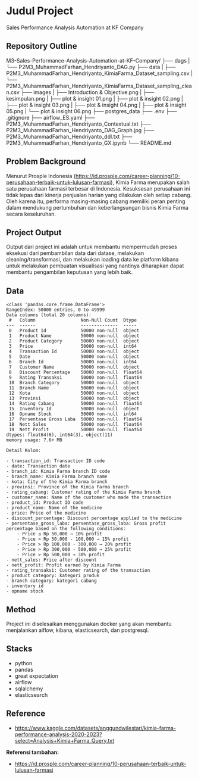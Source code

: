 # Judul Project
Sales Performance Analysis Automation at KF Company

## Repository Outline

M3-Sales-Performance-Analysis-Automation-at-KF-Company/
├── dags
|   └── P2M3_MuhammadFarhan_Hendriyanto_DAG.py
├── data
|   ├── P2M3_MuhammadFarhan_Hendriyanto_KimiaFarma_Dataset_sampling.csv
|   └── P2M3_MuhammadFarhan_Hendriyanto_KimiaFarma_Dataset_sampling_clean.csv
├── images
|   ├── Introduction & Objective.png
|   ├── kesimpulan.png
|   ├── plot & insight 01.png
|   ├── plot & insight 02.png
|   ├── plot & insight 03.png
|   ├── plot & insight 04.png
|   ├── plot & insight 05.png
|   └── plot & insight 06.png
├── postgres_data
├── .env
├── .gitignore
├── airflow_ES.yaml
├── P2M3_MuhammadFarhan_Hendriyanto_Contextual.txt
├── P2M3_MuhammadFarhan_Hendriyanto_DAG_Graph.jpg
├── P2M3_MuhammadFarhan_Hendriyanto_ddl.txt
├── P2M3_MuhammadFarhan_Hendriyanto_GX.ipynb
└── README.md

## Problem Background
Menurut Prosple Indonesia (https://id.prosple.com/career-planning/10-perusahaan-terbaik-untuk-lulusan-farmasi), Kimia Farma merupakan salah satu perusahaan farmasi terbesar di Indonesia. Kesuksesan perusahaan ini tidak lepas dari kinerja penjualan harian yang dilakukan oleh setiap cabang. Oleh karena itu, performa masing-masing cabang memiliki peran penting dalam mendukung pertumbuhan dan keberlangsungan bisnis Kimia Farma secara keseluruhan.

## Project Output
Output dari project ini adalah untuk membantu mempermudah proses eksekusi dari pembambilan data dari datase, 
melakukan cleaning/transformasi, dan melakukan loading data ke platform kibana untuk melakukan pembuatan visualisasi
yang nantinya diharapkan dapat membantu pengambilan keputusan yang lebih baik.

## Data
```
<class 'pandas.core.frame.DataFrame'>
RangeIndex: 50000 entries, 0 to 49999
Data columns (total 20 columns):
 #   Column                 Non-Null Count  Dtype  
---  ------                 --------------  -----  
 0   Product Id             50000 non-null  object 
 1   Product Name           50000 non-null  object 
 2   Product Category       50000 non-null  object 
 3   Price                  50000 non-null  int64  
 4   Transaction Id         50000 non-null  object 
 5   Date                   50000 non-null  object 
 6   Branch Id              50000 non-null  int64  
 7   Customer Name          50000 non-null  object 
 8   Discount Percentage    50000 non-null  float64
 9   Rating Transaksi       50000 non-null  float64
 10  Branch Category        50000 non-null  object 
 11  Branch Name            50000 non-null  object 
 12  Kota                   50000 non-null  object 
 13  Provinsi               50000 non-null  object 
 14  Rating Cabang          50000 non-null  float64
 15  Inventory Id           50000 non-null  object 
 16  Opname Stock           50000 non-null  int64  
 17  Persentase Gross Laba  50000 non-null  float64
 18  Nett Sales             50000 non-null  float64
 19  Nett Profit            50000 non-null  float64
dtypes: float64(6), int64(3), object(11)
memory usage: 7.6+ MB

Detail Kolom:

- transaction_id: Transaction ID code
- date: Transaction date
- branch_id: Kimia Farma branch ID code
- branch_name: Kimia Farma branch name
- kota: City of the Kimia Farma branch
- provinsi: Province of the Kimia Farma branch
- rating_cabang: Customer rating of the Kimia Farma branch
- customer_name: Name of the customer who made the transaction
- product_id: Product ID code
- product_name: Name of the medicine
- price: Price of the medicine
- discount_percentage: Discount percentage applied to the medicine
- persentase_gross_laba: persentase_gross_laba: Gross profit percentage based on the following conditions:
    - Price ≤ Rp 50,000 → 10% profit
    - Price > Rp 50,000 - 100,000 → 15% profit
    - Price > Rp 100,000 - 300,000 → 20% profit
    - Price > Rp 300,000 - 500,000 → 25% profit
    - Price > Rp 500,000 → 30% profit
- nett_sales: Price after discount
- nett_profit: Profit earned by Kimia Farma
- rating_transaksi: Customer rating of the transaction
- product category: kategori produk
- branch category: kategori cabang
- inventory id
- opname stock

```
## Method
Project ini diselesaikan menggunakan docker yang akan membantu menjalankan aiflow, kibana, elasticsearch, dan postgresql.

## Stacks
- python
- pandas
- great expectation
- airflow
- sqlalchemy
- elasticsearch

## Reference
- https://www.kaggle.com/datasets/anggundwilestari/kimia-farma-performance-analysis-2020-2023?select=Analysis+Kimia+Farma_Query.txt

**Referensi tambahan:**
- https://id.prosple.com/career-planning/10-perusahaan-terbaik-untuk-lulusan-farmasi
